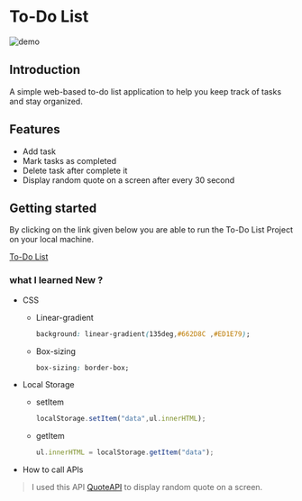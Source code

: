 # To-Do List

![demo](https://github.com/karanrainavaar/To-Do-List/assets/147860043/0007fc54-9719-4eff-b2e2-f18fed80719f)

## Introduction
A simple web-based to-do list application to help you keep track of tasks and stay organized.

## Features
- Add task 
- Mark tasks as completed
- Delete task after complete it
- Display random quote on a screen after every 30 second

## Getting started
By clicking on the link given below you are able to run the To-Do List Project on your local machine.

[To-Do List](https://karanrainavaar.github.io/To-Do-List/)

### what I learned New ?
+ CSS
  - Linear-gradient
    ```CSS 
    background: linear-gradient(135deg,#662D8C ,#ED1E79);
    ```
  - Box-sizing
    ```CSS
    box-sizing: border-box;
    ```

+ Local Storage
  - setItem
    ```javascript
    localStorage.setItem("data",ul.innerHTML);
    ```
  - getItem
    ```javascript
    ul.innerHTML = localStorage.getItem("data");
    ```
    
+ How to call APIs
> I used this API [QuoteAPI](https://api.quotable.io/quotes/random) to display random quote on a screen.
